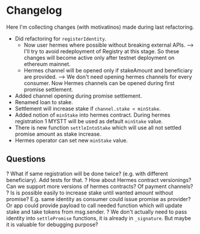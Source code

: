 Changelog
=========

Here I'm collecting changes (with motivatinos) made during last refactoring.

- Did refactoring for `registerIdentity`.
    * Now user hermes where possible without breaking external APIs. --> I'll try to avoid redeployment of Registry at this stage. So these changes will become active only after testnet deployment on ethereum mainnet.
    * Hermes channel will be opened only if stakeAmount and beneficiary are provided. --> We don't need opening hermes channels for every consumer. Now Hermes channels can be opened during first promise settlement.
- Added channel opening during promise settlement.
- Renamed loan to stake.
- Settlement will increase stake if `channel.stake < minStake`.
- Added notion of `minStake` into hermes contract. During hermes registration 1 MYSTT will be used as default `minStake` value.
- There is new function `settleIntoStake` which will use all not settled promise amount as stake increase.
- Hermes operator can set new `minStake` value.






Questions
---------

? What if same registration will be done twice? (e.g. with different beneficiary). Add tests for that.
? How about Hermes contract versionings? Can we support more versions of hermes contracts? Of payment channels?
? Is is possible easily to increase stake until wanted amount without promise? E.g. same identity as consumer could issue promise as provider? Or app could provide payload to call needed function which will update stake and take tokens from msg.sender.
? We don't actually need to pass identity into `settlePromise` functions, it is already in `_signature`. But maybe it is valuable for debugging purpose?
